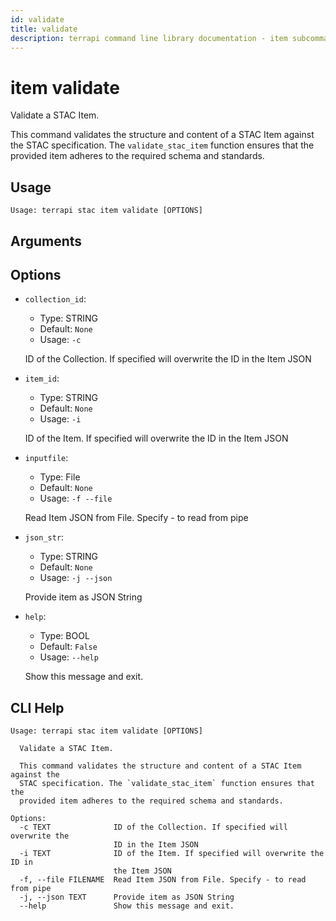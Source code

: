 ```yaml
---
id: validate
title: validate
description: terrapi command line library documentation - item subcommand
---
```


# item validate

Validate a STAC Item.

This command validates the structure and content of a STAC Item against the STAC specification.
The `validate_stac_item` function ensures that the provided item adheres to the required schema and standards.


## Usage

```
Usage: terrapi stac item validate [OPTIONS]
```

## Arguments


## Options

* `collection_id`:
    * Type: STRING
    * Default: `None`
    * Usage: `-c`

    ID of the Collection. If specified will overwrite the ID in the Item JSON



* `item_id`:
    * Type: STRING
    * Default: `None`
    * Usage: `-i`

    ID of the Item. If specified will overwrite the ID in the Item JSON



* `inputfile`:
    * Type: File
    * Default: `None`
    * Usage: `-f
--file`

    Read Item JSON from File. Specify - to read from pipe



* `json_str`:
    * Type: STRING
    * Default: `None`
    * Usage: `-j
--json`

    Provide item as JSON String



* `help`:
    * Type: BOOL
    * Default: `False`
    * Usage: `--help`

    Show this message and exit.



## CLI Help

```
Usage: terrapi stac item validate [OPTIONS]

  Validate a STAC Item.

  This command validates the structure and content of a STAC Item against the
  STAC specification. The `validate_stac_item` function ensures that the
  provided item adheres to the required schema and standards.

Options:
  -c TEXT              ID of the Collection. If specified will overwrite the
                       ID in the Item JSON
  -i TEXT              ID of the Item. If specified will overwrite the ID in
                       the Item JSON
  -f, --file FILENAME  Read Item JSON from File. Specify - to read from pipe
  -j, --json TEXT      Provide item as JSON String
  --help               Show this message and exit.
```

